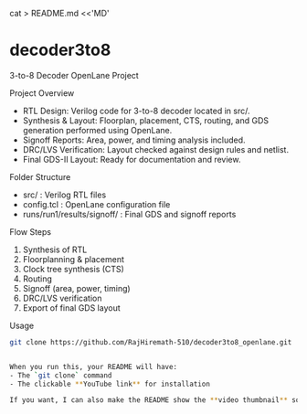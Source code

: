 cat > README.md <<'MD'
# decoder3to8
3-to-8 Decoder OpenLane Project

Project Overview
- RTL Design: Verilog code for 3-to-8 decoder located in src/.
- Synthesis & Layout: Floorplan, placement, CTS, routing, and GDS generation performed using OpenLane.
- Signoff Reports: Area, power, and timing analysis included.
- DRC/LVS Verification: Layout checked against design rules and netlist.
- Final GDS-II Layout: Ready for documentation and review.

Folder Structure
- src/ : Verilog RTL files
- config.tcl : OpenLane configuration file
- runs/run1/results/signoff/ : Final GDS and signoff reports

Flow Steps
1) Synthesis of RTL
2) Floorplanning & placement
3) Clock tree synthesis (CTS)
4) Routing
5) Signoff (area, power, timing)
6) DRC/LVS verification
7) Export of final GDS layout

Usage
```bash
git clone https://github.com/RajHiremath-510/decoder3to8_openlane.git


When you run this, your README will have:  
- The `git clone` command  
- The clickable **YouTube link** for installation  

If you want, I can also make the README show the **video thumbnail** so people can click the image to watch the video directly. That would make it look more professional.

